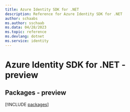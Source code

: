 ```yaml
---
title: Azure Identity SDK for .NET
description: Reference for Azure Identity SDK for .NET
author: schaabs
ms.author: sschaab
ms.data: 04/28/2023
ms.topic: reference
ms.devlang: dotnet
ms.service: identity
---
```

# Azure Identity SDK for .NET - preview
## Packages - preview
[!INCLUDE [packages](identity-index.md)]